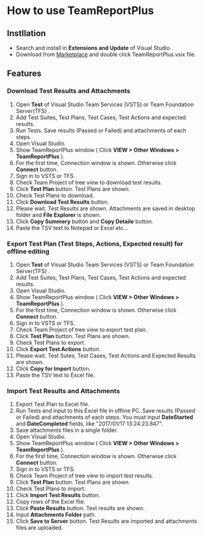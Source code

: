 # How to use TeamReportPlus

## Instllation
- Search and install in **Extensions and Update** of Visual Studio.
- Download from [Marketplace](https://marketplace.visualstudio.com/items?itemName=SHIN-ICHIKOGA.TeamReportPlus) and double click TeamReportPlus.vsix file.

## Features
### Download Test Results and Attachments
1. Open **Test** of Visual Studio Team Services (VSTS) or Team Foundation Server(TFS) .
1. Add Test Suites, Test Plans, Test Cases, Test Actions and expected results.
1. Run Tests. Save results (Passed or Failed) and attachments of each steps.
1. Open Visual Studio.
1. Show TeamReportPlus window ( Click **VIEW > Other Windows > TeamReportPlus**  ).
1. For the first time, Connection window is shown. Otherwise click **Connect** button.
1. Sign in to VSTS or TFS.
1. Check Team Project of tree view to download test results.
1. Click **Test Plan** button. Test Plans are  shown.
1. Check Test Plans to download.
1. Click **Download Test Results** button. 
1. Please wait. Test Results are shown.  Attachments are saved in desktop folder and **File Explorer** is shown.
1. Click **Copy Summery** button and **Copy Detaile** button. 
1. Paste the TSV text  to Notepad or Excel etc...

### Export Test Plan (Test Steps, Actions, Expected result) for offline editing
1. Open **Test** of Visual Studio Team Services (VSTS) or Team Foundation Server(TFS) .
1. Add Test Suites, Test Plans, Test Cases, Test Actions and expected results.
1. Open Visual Studio.
1. Show TeamReportPlus window ( Click **VIEW > Other Windows > TeamReportPlus**  ).
1. For the first time, Connection window is shown. Otherwise click **Connect** button.
1. Sign in to VSTS or TFS.
1. Check Team Project of tree view to export test plan.
1. Click **Test Plan** button. Test Plans are  shown.
1. Check Test Plans to export.
1. Click **Export Test Actions** button. 
1. Please wait. Test Sutes, Test Cases, Test Actions and Expected Results are shown. 
1. Click **Copy for Import** button.
1. Paste the TSV text to Excel file.

### Import Test Results and Attachments 
1. Export Test Plan to Excel file.
1. Run Tests and input to this Excel file in offline PC. 
Save results (Passed or Failed) and attachments of each steps. 
You must input **DateStarted** and **DateCompleted** fields, like "2017/01/17 13:24:23.847".
1. Save attachments files in a single folder.
1. Open Visual Studio.
1. Show TeamReportPlus window ( Click **VIEW > Other Windows > TeamReportPlus**  ).
1. For the first time, Connection window is shown. Otherwise click **Connect** button.
1. Sign in to VSTS or TFS.
1. Check Team Project of tree view to import test results.
1. Click **Test Plan** button. Test Plans are  shown.
1. Check Test Plans to import.
1. Click **Import Test Results** button.
1. Copy rows of the Excel file.
1. Click **Paste Results** button. Test results are shown.
1. Input **Attachments Folder**  path.
1. Click **Save to Server** button. Test Results are imported and attachments files are uploaded.

